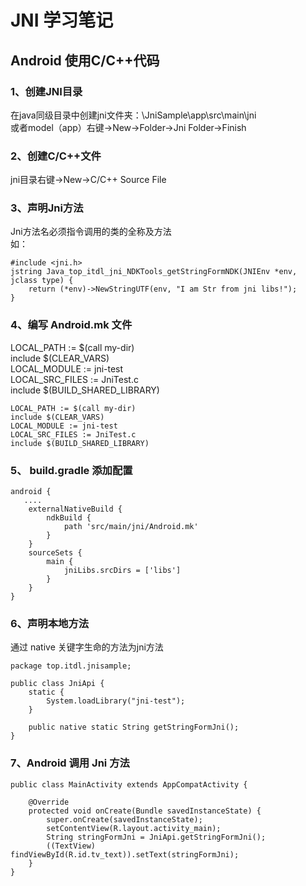 # JNI 学习笔记

## Android 使用C/C++代码


### 1、创建JNI目录
在java同级目录中创建jni文件夹：\JniSample\app\src\main\jni <br>
或者model（app）右键->New->Folder->Jni Folder->Finish

### 2、创建C/C++文件
jni目录右键->New->C/C++ Source File 

### 3、声明Jni方法
Jni方法名必须指令调用的类的全称及方法<br> 
如：
``` 
#include <jni.h>
jstring Java_top_itdl_jni_NDKTools_getStringFormNDK(JNIEnv *env, jclass type) {
    return (*env)->NewStringUTF(env, "I am Str from jni libs!");
}
```

### 4、编写 Android.mk 文件
LOCAL_PATH := $(call my-dir)<br>
include $(CLEAR_VARS)<br>
LOCAL_MODULE := jni-test<br>
LOCAL_SRC_FILES := JniTest.c<br>
include $(BUILD_SHARED_LIBRARY)<br>

``` 
LOCAL_PATH := $(call my-dir)
include $(CLEAR_VARS)
LOCAL_MODULE := jni-test
LOCAL_SRC_FILES := JniTest.c
include $(BUILD_SHARED_LIBRARY)
```

### 5、 build.gradle 添加配置

``` 
android {
   ....
    externalNativeBuild {
        ndkBuild {
            path 'src/main/jni/Android.mk'
        }
    }
    sourceSets {
        main {
            jniLibs.srcDirs = ['libs']
        }
    }
}

```

### 6、声明本地方法 
通过 native 关键字生命的方法为jni方法
```
package top.itdl.jnisample;

public class JniApi {
    static {
        System.loadLibrary("jni-test");
    }

    public native static String getStringFormJni();
}

```

### 7、Android 调用 Jni 方法
```
public class MainActivity extends AppCompatActivity {

    @Override
    protected void onCreate(Bundle savedInstanceState) {
        super.onCreate(savedInstanceState);
        setContentView(R.layout.activity_main);
        String stringFormJni = JniApi.getStringFormJni();
        ((TextView) findViewById(R.id.tv_text)).setText(stringFormJni);
    }
}
```